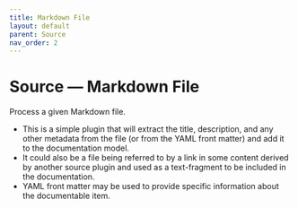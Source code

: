 ```yaml
---
title: Markdown File
layout: default
parent: Source
nav_order: 2
---
```


# Source &mdash; Markdown File

Process a given Markdown file.

- This is a simple plugin that will extract the title,
  description, and any other metadata from the file (or
  from the YAML front matter) and add it to the
  documentation model.
- It could also be a file being referred to by a link in
  some content derived by another source plugin and
  used as a text-fragment to be included in the documentation.
- YAML front matter may be used to provide specific information
  about the documentable item.
